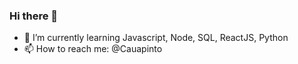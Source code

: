 ### Hi there 👋

- 🌱 I’m currently learning Javascript, Node, SQL, ReactJS, Python
- 📫 How to reach me: @Cauapinto


